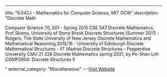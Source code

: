 ---
title: "6.042J - Mathematics for Computer Science, MIT OCW"
description: "Discrete Math


Computer Science 70, 001 - Spring 2015
CSE 547 Discrete Mathematics, Prof Skiena, University of Stony Brook
Discrete Structures (Summer 2011) - Rutgers, The State University of New Jersey
Discrete Mathematics and Mathematical Reasoning 2015/16 - University of Edinburgh
Discrete Mathematical Structures - IIT Madras
Discrete Structures - Pepperdine University
CMU 21 228 Discrete Mathematics spring 2021, by Po-Shen Loh
COMP2804: Discrete Structures II

"
external_category: "Miscellaneous"
---[Visit Website](https://ocw.mit.edu/courses/6-042j-mathematics-for-computer-science-fall-2010/video_galleries/video-lectures/)

